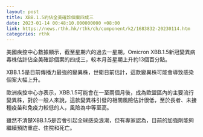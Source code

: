 ```yaml
---
layout: post
title: XBB.1.5約佔全美確診個案四成三　
date: 2023-01-14 00:48:10.000000000 +08:00
link: https://news.rthk.hk/rthk/ch/component/k2/1683832-20230114.htm
categories: rthk
---
```


美國疾控中心數據顯示，截至星期六的過去一星期，Omicron XBB.1.5新冠變異病毒株估計佔全美確診個案的四成三，較本月首星期上升約13個百分點。

XBB.1.5是目前傳播力最強的變異株，世衛日前估計，這款變異株可能會導致感染個案大幅上升。

歐洲疾控中心亦表示，XBB.1.5可能會在一至兩個月後，成為歐盟區內的主要流行變異株，對於一般人來說，這款變異株引發的相關風險估計很低，至於長者、未接種疫苗和免疫力較低的人，風險為中等至高。

雖然不清楚XBB.1.5是否會引起全球感染浪潮，但有專家認為，目前的加強劑能夠繼續預防重症、住院和死亡。

